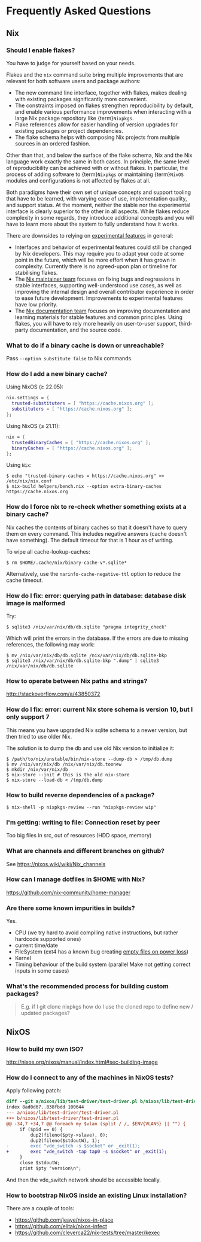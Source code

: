 # Frequently Asked Questions

## Nix

### Should I enable flakes?

You have to judge for yourself based on your needs.

Flakes and the `nix` command suite bring multiple improvements that are relevant for both software users and package authors:
- The new command line interface, together with flakes, makes dealing with existing packages significantly more convenient.
- The constraints imposed on flakes strengthen reproducibility by default, and enable various performance improvements when interacting with a large Nix package repository like {term}`Nixpkgs`.
- Flake references allow for easier handling of version upgrades for existing packages or project dependencies.
- The flake schema helps with composing Nix projects from multiple sources in an ordered fashion.

Other than that, and below the surface of the flake schema, Nix and the Nix language work exactly the same in both cases.
In principle, the same level of reproducibility can be achieved  with or without flakes.
In particular, the process of adding software to {term}`Nixpkgs` or maintaining {term}`NixOS` modules and configurations is not affected by flakes at all.

Both paradigms have their own set of unique concepts and support tooling that have to be learned, with varying ease of use, implementation quality, and support status.
At the moment, neither the stable nor the experimental interface is clearly superior to the other in all aspects.
While flakes reduce complexity in some regards, they introduce additional concepts and you will have to learn more about the system to fully understand how it works.

There are downsides to relying on [experimental features](https://nixos.org/manual/nix/stable/command-ref/conf-file.html#conf-experimental-features) in general:
- Interfaces and behavior of experimental features could still be changed by Nix developers.
  This may require you to adapt your code at some point in the future, which will be more effort when it has grown in complexity.
  Currently there is no agreed-upon plan or timeline for stabilising flakes.
- The [Nix maintainer team](https://nixos.org/community/teams/nix.html) focuses on fixing bugs and regressions in stable interfaces, supporting well-understood use cases, as well as improving the internal design and overall contributor experience in order to ease future development.
  Improvements to experimental features have low priority.
- The [Nix documentation team](https://nixos.org/community/teams/documentation.html) focuses on improving documentation and learning materials for stable features and common principles.
  Using flakes, you will have to rely more heavily on user-to-user support, third-party documentation, and the source code.

### What to do if a binary cache is down or unreachable?

Pass `--option substitute false` to Nix commands.

### How do I add a new binary cache?

Using NixOS (≥ 22.05):

```nix
nix.settings = {
  trusted-substituters = [ "https://cache.nixos.org" ];
  substituters = [ "https://cache.nixos.org" ];
};
```

Using NixOS (≤ 21.11):

```nix
nix = {
  trustedBinaryCaches = [ "https://cache.nixos.org" ];
  binaryCaches = [ "https://cache.nixos.org" ];
};
```

Using `Nix`:

```shell-session
$ echo "trusted-binary-caches = https://cache.nixos.org" >> /etc/nix/nix.conf
$ nix-build helpers/bench.nix --option extra-binary-caches https://cache.nixos.org
```

### How do I force nix to re-check whether something exists at a binary cache?

Nix caches the contents of binary caches so that it doesn't have to query them
on every command. This includes negative answers (cache doesn't have something).
The default timeout for that is 1 hour as of writing.

To wipe all cache-lookup-caches:

```shell-session
$ rm $HOME/.cache/nix/binary-cache-v*.sqlite*
```

Alternatively, use the `narinfo-cache-negative-ttl` option to reduce the
cache timeout.

### How do I fix: error: querying path in database: database disk image is malformed

Try:

```shell-session
$ sqlite3 /nix/var/nix/db/db.sqlite "pragma integrity_check"
```

Which will print the errors in the database. If the errors are due to missing
references, the following may work:

```shell-session
$ mv /nix/var/nix/db/db.sqlite /nix/var/nix/db/db.sqlite-bkp
$ sqlite3 /nix/var/nix/db/db.sqlite-bkp ".dump" | sqlite3 /nix/var/nix/db/db.sqlite
```

### How to operate between Nix paths and strings?

<http://stackoverflow.com/a/43850372>

### How do I fix: error: current Nix store schema is version 10, but I only support 7

This means you have upgraded Nix sqlite schema to a newer version, but then tried
to use older Nix.

The solution is to dump the db and use old Nix version to initialize it:

```shell-session
$ /path/to/nix/unstable/bin/nix-store --dump-db > /tmp/db.dump
$ mv /nix/var/nix/db /nix/var/nix/db.toonew
$ mkdir /nix/var/nix/db
$ nix-store --init # this is the old nix-store
$ nix-store --load-db < /tmp/db.dump
```

### How to build reverse dependencies of a package?

```shell-session
$ nix-shell -p nixpkgs-review --run "nixpkgs-review wip"
```

### I'm getting: writing to file: Connection reset by peer

Too big files in src, out of resources (HDD space, memory)

### What are channels and different branches on github?

See <https://nixos.wiki/wiki/Nix_channels>

### How can I manage dotfiles in \$HOME with Nix?

<https://github.com/nix-community/home-manager>

### Are there some known impurities in builds?

Yes.

- CPU (we try hard to avoid compiling native instructions, but rather hardcode supported ones)
- current time/date
- FileSystem (ext4 has a known bug creating [empty files on power loss](https://github.com/NixOS/nixpkgs/issues/15581))
- Kernel
- Timing behaviour of the build system (parallel Make not getting correct inputs in some cases)

### What's the recommended process for building custom packages?

> E.g. if I git clone nixpkgs how do I use the  cloned repo to define new / updated packages?

## NixOS

### How to build my own ISO?

<http://nixos.org/nixos/manual/index.html#sec-building-image>

### How do I connect to any of the machines in NixOS tests?

Apply following patch:

```diff
diff --git a/nixos/lib/test-driver/test-driver.pl b/nixos/lib/test-driver/test-driver.pl
index 8ad0d67..838fbdd 100644
--- a/nixos/lib/test-driver/test-driver.pl
+++ b/nixos/lib/test-driver/test-driver.pl
@@ -34,7 +34,7 @@ foreach my $vlan (split / /, $ENV{VLANS} || "") {
     if ($pid == 0) {
         dup2(fileno($pty->slave), 0);
         dup2(fileno($stdoutW), 1);
-        exec "vde_switch -s $socket" or _exit(1);
+        exec "vde_switch -tap tap0 -s $socket" or _exit(1);
     }
     close $stdoutW;
     print $pty "version\n";
```

And then the vde_switch network should be accessible locally.

### How to bootstrap NixOS inside an existing Linux installation?

There are a couple of tools:

- <https://github.com/jeaye/nixos-in-place>
- <https://github.com/elitak/nixos-infect>
- <https://github.com/cleverca22/nix-tests/tree/master/kexec>
